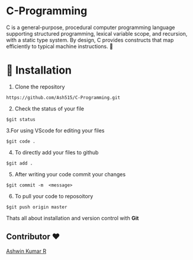 # C-Programming
C is a general-purpose, procedural computer programming language supporting structured programming, lexical variable scope, and recursion, with a static type system. By design, C provides constructs that map efficiently to typical machine instructions. 🎉

# 🚀&nbsp;Installation 
1. Clone the repository 
```
https://github.com/Ash515/C-Programming.git
```
2. Check the status of your file 
```
$git status
```

3.For using VScode for editing your files 
```
$git code .
```
4. To directly add your files to github
```
$git add .
```
5. After writing your code commit your changes 
```
$git commit -m  <message>
```
6. To pull your code to reposoitory
```
$git push origin master
```
Thats all about installation and version control with **Git**

## Contributor ❤
[Ashwin Kumar R](https://github.com/Ash515)

